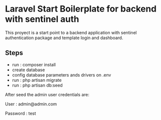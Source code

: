# Laravel Start Boilerplate for backend with sentinel auth

This proyect is a start point to a backend application with sentinel authentication package and template
login and dashboard.

<h2>Steps</h2>
<ul>
  <li>run : composer install</li>
  <li>create database</li>
  <li>config database parameters ands drivers on .env</li>
  <li>run : php artisan migrate</li>
  <li>run : php artisan db:seed</li>
</ul>

<p>After seed the admin user credentials are:</p>
<p>User : admin@admin.com</p>
<p>Password : test</p>
